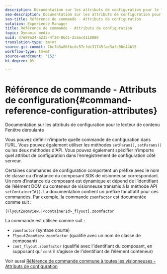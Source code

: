 ```yaml
---
description: Documentation sur les attributs de configuration pour le lecteur de contenu Fenêtre déroulante
seo-description: Documentation sur les attributs de configuration pour le lecteur de contenu Fenêtre déroulante
seo-title: Référence de commande - Attributs de configuration
solution: Experience Manager
title: Référence de commande - Attributs de configuration
topic: Dynamic media
uuid: d7e89a24-a235-4f20-86d1-25aacd118880
translation-type: tm+mt
source-git-commit: 7bc7b3a86fbcdc57cfdc31745fae3afc06e44b15
workflow-type: tm+mt
source-wordcount: '152'
ht-degree: 0%

---
```



# Référence de commande - Attributs de configuration{#command-reference-configuration-attributes}

Documentation sur les attributs de configuration pour le lecteur de contenu Fenêtre déroulante

Vous pouvez définir n’importe quelle commande de configuration dans l’URL. Vous pouvez également utiliser les méthodes `setParam()`, `setParams()` ou les deux méthodes d&#39;API. Vous pouvez également spécifier n’importe quel attribut de configuration dans l’enregistrement de configuration côté serveur.

Certaines commandes de configuration comportent un préfixe avec le nom de classe ou d’instance du composant SDK de visionneuse correspondant. Un nom d’instance du composant est dynamique et dépend de l’identifiant de l’élément DOM du conteneur de visionneuse transmis à la méthode API `setContainerId()`. La documentation contient un préfixe facultatif pour ces commandes. Par exemple, la commande `zoomfactor` est documentée comme suit :

`[FlyoutZoomView.|<containerId>_flyout].zoomfactor`

La commande est utilisée comme suit :

* `zoomfactor` (syntaxe courte)
* `FlyoutZoomView.zoomfactor` (qualifié avec un nom de classe de composant)
* `cont_flyout.zoomfactor` (qualifié avec l’identifiant du composant, en supposant qu’ `cont` il s’agisse de l’identifiant de l’élément conteneur)

Voir aussi [Référence de commande commune à toutes les visionneuses - Attributs de configuration](../../../r-html5-viewer-20-cmdref-configattrib/r-html5-viewer-20-cmdref-configattrib.md#concept-850e0f2c49b949deb7cfbfd330d329bd)
